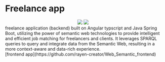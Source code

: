 # Freelance app
<div align="center">
<img src="https://img.shields.io/github/issues-pr-closed/rayen-creator/Web_Semantic_backend" />
<img src="https://img.shields.io/github/contributors/rayen-creator/Web_Semantic_backend" />

</div>
freelance application (backend) built on Angular typscript and Java Spring Boot, utilizing the power of semantic web technologies to provide intelligent and efficient job matching for freelancers and clients. It leverages SPARQL queries to query and integrate data from the Semantic Web, resulting in a more context-aware and data-rich experience. <br/>
[frontend app](https://github.com/rayen-creator/Web_Semantic_frontend)
